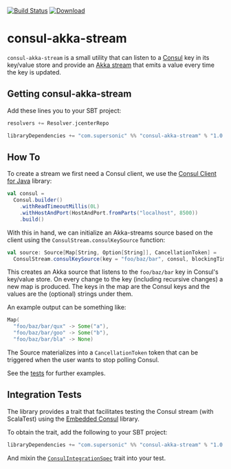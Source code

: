 [![Build Status](https://travis-ci.org/SupersonicAds/consul-akka-stream.svg?branch=master)](https://travis-ci.org/SupersonicAds/consul-akka-stream) [![Download](https://api.bintray.com/packages/ironsonic/maven/consul-akka-stream/images/download.svg) ](https://bintray.com/ironsonic/maven/consul-akka-stream/_latestVersion)

# consul-akka-stream

`consul-akka-stream` is a small utility that can listen to a [Consul](https://www.consul.io/) key in its key/value store and provide an [Akka stream](https://doc.akka.io/docs/akka/current/stream/index.html) that emits a value every time the key is updated.

## Getting consul-akka-stream

Add these lines you to your SBT project:
```scala
resolvers += Resolver.jcenterRepo

libraryDependencies += "com.supersonic" %% "consul-akka-stream" % "1.0.2"
```

## How To

To create a stream we first need a Consul client, we use the [Consul Client for Java](https://github.com/rickfast/consul-client) library:
```scala
val consul =
  Consul.builder()
    .withReadTimeoutMillis(0L)
    .withHostAndPort(HostAndPort.fromParts("localhost", 8500))
    .build()
```

With this in hand, we can initialize an Akka-streams source based on the client using the `ConsulStream.consulKeySource` function:

```scala
val source: Source[Map[String, Option[String]], CancellationToken] = 
  ConsulStream.consulKeySource(key = "foo/baz/bar", consul, blockingTime = 1.seconds)
```

This creates an Akka source that listens to the `foo/baz/bar` key in Consul's key/value store. On every change to the key (including recursive changes) a new map is produced. The keys in the map are the Consul keys and the values are the (optional) strings under them. 

An example output can be something like:
```scala
Map(
  "foo/baz/bar/qux" -> Some("a"), 
  "foo/baz/bar/goo" -> Some("b"), 
  "foo/baz/bar/bla" -> None)
```

The Source materializes into a `CancellationToken` token that can be triggered when the user wants to stop polling Consul.

See the [tests](https://github.com/SupersonicAds/consul-akka-stream/blob/master/src/it/scala/com/supersonic/consul/ConsulStreamTest.scala) for further examples.

## Integration Tests

The library provides a trait that facilitates testing the Consul stream (with ScalaTest) using the [Embedded Consul](https://github.com/pszymczyk/embedded-consul) library.

To obtain the trait, add the following to your SBT project:
```scala
libraryDependencies += "com.supersonic" %% "consul-akka-stream" % "1.0.2" % "it" classifier "it"
```

And mixin the [`ConsulIntegrationSpec`](https://github.com/SupersonicAds/consul-akka-stream/blob/master/src/it/scala/com/supersonic/consul/ConsulIntegrationSpec.scala) trait into your test.
